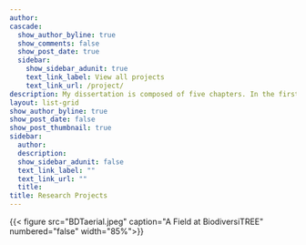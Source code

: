 ```yaml
---
author: 
cascade:
  show_author_byline: true
  show_comments: false
  show_post_date: true
  sidebar:
    show_sidebar_adunit: true
    text_link_label: View all projects
    text_link_url: /project/
description: My dissertation is composed of five chapters. In the first chapter, I  quantify the effects of leaf litter removal on Lepidoptera and solitary wasps in urban residential properties. In the second chapter, I quantify Lepidoptera and solitary wasp emergence from a tree diversity experiment to understand if diverse plantings in yards where litter is removed act as population traps. In the third chapter, I assess if long term suburban litter removal leads to legacy effects on soil carbon and decomposition while looking at interactions between tree diversity and leaf functional traits. In the final chapter, I use least-cost modeling in ArcGIS to explore how socio-economic factors correlate with insect functional connectivity and how to best prioritize outreach resources to create ecological corridors of residential properties.
layout: list-grid
show_author_byline: true
show_post_date: false
show_post_thumbnail: true
sidebar:
  author: 
  description: 
  show_sidebar_adunit: false
  text_link_label: ""
  text_link_url: ""
  title: 
title: Research Projects
---
```

{{< figure src="BDTaerial.jpeg" caption="A Field at BiodiversiTREE" numbered="false" width="85%">}}

